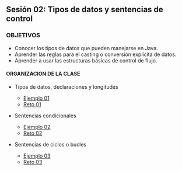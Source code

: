 
## Sesión 02: Tipos de datos y sentencias de control

### OBJETIVOS 

- Conocer los tipos de datos que pueden manejarse en Java.
- Aprender las reglas para el casting o conversión explícita de datos.
- Aprender a usar las estructuras básicas de control de flujo.

#### ORGANIZACION DE LA CLASE 

- Tipos de datos, declaraciones y longitudes
	- [Ejemplo 01](Ejemplo-01)
	- [Reto 01](Reto-01)


- Sentencias condicionales
	- [Ejemplo 02](Ejemplo-02)
	- [Reto 02](Reto-02)
	
	
- Sentencias de ciclos o bucles
	- [Ejemplo 03](Ejemplo-03)
	- [Reto 03](Reto-03)

